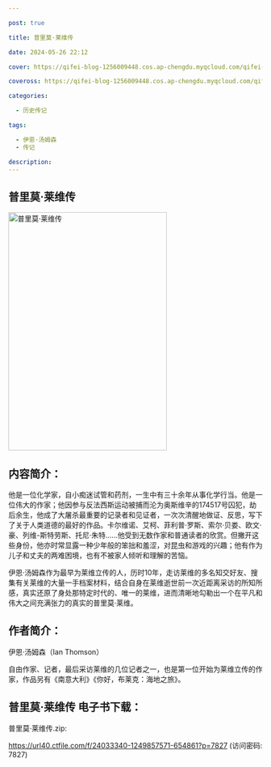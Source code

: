 ```yaml
---

post: true

title: 普里莫·莱维传

date: 2024-05-26 22:12

cover: https://qifei-blog-1256009448.cos.ap-chengdu.myqcloud.com/qifei-blog/661e50730ea9cb1403616a22.jpg

coveross: https://qifei-blog-1256009448.cos.ap-chengdu.myqcloud.com/qifei-blog/661e50730ea9cb1403616a22.jpg

categories:

  - 历史传记

tags:

  - 伊恩·汤姆森
  - 传记

description:
---
```


## 普里莫·莱维传
<img alt=" 普里莫·莱维传" class="aligncenter loaded" data-was-processed="true" decoding="async" fetchpriority="high" height="471" src="https://qifei-blog-1256009448.cos.ap-chengdu.myqcloud.com/qifei-blog/661e50730ea9cb1403616a22.jpg " style="cursor: zoom-in;" width="314"/>

## 内容简介：

他是一位化学家，自小痴迷试管和药剂，一生中有三十余年从事化学行当。他是一位伟大的作家；他因参与反法西斯运动被捕而沦为奥斯维辛的174517号囚犯，劫 后余生，他成了大屠杀最重要的记录者和见证者，一次次清醒地做证、反思，写下了关于人类道德的最好的作品。卡尔维诺、艾柯、菲利普·罗斯、索尔·贝娄、欧文·豪、列维-斯特劳斯、托尼·朱特……他受到无数作家和普通读者的欣赏。但撇开这些身份，他亦时常显露一种少年般的笨拙和羞涩，对昆虫和游戏的兴趣；他有作为儿子和丈夫的两难困境，也有不被家人倾听和理解的苦恼。

伊恩·汤姆森作为最早为莱维立传的人，历时10年，走访莱维的多名知交好友、搜集有关莱维的大量一手档案材料，结合自身在莱维逝世前一次近距离采访的所知所感，真实还原了身处那特定时代的、唯一的莱维，进而清晰地勾勒出一个在平凡和伟大之间充满张力的真实的普里莫·莱维。

## 作者简介：

伊恩·汤姆森（Ian Thomson）

自由作家、记者，最后采访莱维的几位记者之一，也是第一位开始为莱维立传的作家，作品另有《南意大利》《你好，布莱克：海地之旅》。

## 普里莫·莱维传 电子书下载：
普里莫·莱维传.zip: 

https://url40.ctfile.com/f/24033340-1249857571-654861?p=7827 (访问密码: 7827)
